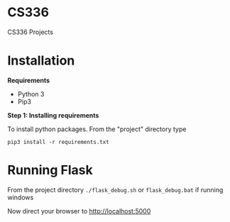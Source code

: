 # CS336
CS336 Projects

# Installation

**Requirements**

- Python 3
- Pip3

**Step 1: Installing requirements**

To install python packages. From the "project" directory type

```pip3 install -r requirements.txt```

# Running Flask
From the project directory
```./flask_debug.sh``` or ```flask_debug.bat``` if running windows

Now direct your browser to [http://localhost:5000](http://localhost:5000)

